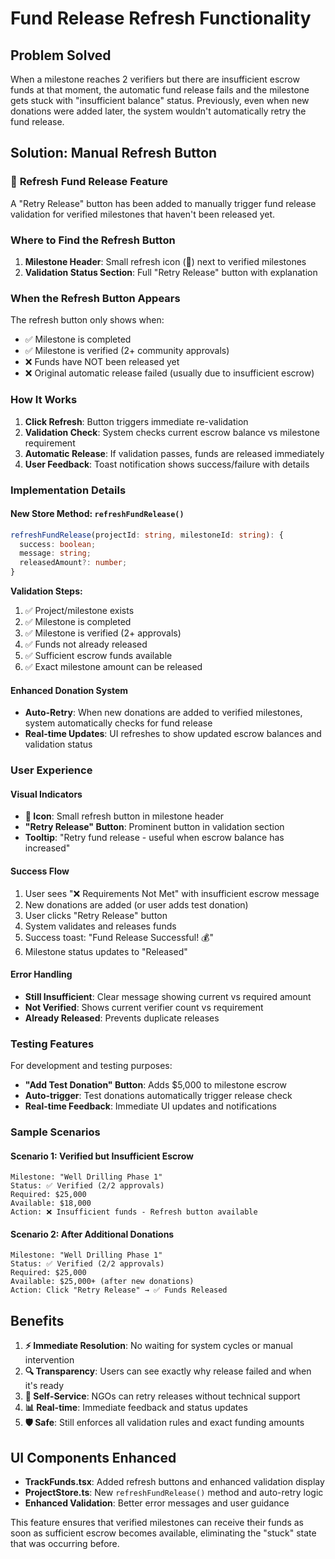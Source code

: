 # Fund Release Refresh Functionality

## Problem Solved

When a milestone reaches 2 verifiers but there are insufficient escrow funds at that moment, the automatic fund release fails and the milestone gets stuck with "insufficient balance" status. Previously, even when new donations were added later, the system wouldn't automatically retry the fund release.

## Solution: Manual Refresh Button

### 🔄 **Refresh Fund Release Feature**

A "Retry Release" button has been added to manually trigger fund release validation for verified milestones that haven't been released yet.

### **Where to Find the Refresh Button**

1. **Milestone Header**: Small refresh icon (🔄) next to verified milestones
2. **Validation Status Section**: Full "Retry Release" button with explanation

### **When the Refresh Button Appears**

The refresh button only shows when:
- ✅ Milestone is completed
- ✅ Milestone is verified (2+ community approvals)
- ❌ Funds have NOT been released yet
- ❌ Original automatic release failed (usually due to insufficient escrow)

### **How It Works**

1. **Click Refresh**: Button triggers immediate re-validation
2. **Validation Check**: System checks current escrow balance vs milestone requirement
3. **Automatic Release**: If validation passes, funds are released immediately
4. **User Feedback**: Toast notification shows success/failure with details

### **Implementation Details**

#### New Store Method: `refreshFundRelease()`
```typescript
refreshFundRelease(projectId: string, milestoneId: string): {
  success: boolean;
  message: string;
  releasedAmount?: number;
}
```

**Validation Steps:**
1. ✅ Project/milestone exists
2. ✅ Milestone is completed
3. ✅ Milestone is verified (2+ approvals)
4. ✅ Funds not already released
5. ✅ Sufficient escrow funds available
6. ✅ Exact milestone amount can be released

#### Enhanced Donation System
- **Auto-Retry**: When new donations are added to verified milestones, system automatically checks for fund release
- **Real-time Updates**: UI refreshes to show updated escrow balances and validation status

### **User Experience**

#### Visual Indicators
- **🔄 Icon**: Small refresh button in milestone header
- **"Retry Release" Button**: Prominent button in validation section
- **Tooltip**: "Retry fund release - useful when escrow balance has increased"

#### Success Flow
1. User sees "❌ Requirements Not Met" with insufficient escrow message
2. New donations are added (or user adds test donation)
3. User clicks "Retry Release" button
4. System validates and releases funds
5. Success toast: "Fund Release Successful! 💰"
6. Milestone status updates to "Released"

#### Error Handling
- **Still Insufficient**: Clear message showing current vs required amount
- **Not Verified**: Shows current verifier count vs requirement
- **Already Released**: Prevents duplicate releases

### **Testing Features**

For development and testing purposes:
- **"Add Test Donation" Button**: Adds $5,000 to milestone escrow
- **Auto-trigger**: Test donations automatically trigger release check
- **Real-time Feedback**: Immediate UI updates and notifications

### **Sample Scenarios**

#### Scenario 1: Verified but Insufficient Escrow
```
Milestone: "Well Drilling Phase 1"
Status: ✅ Verified (2/2 approvals)
Required: $25,000
Available: $18,000
Action: ❌ Insufficient funds - Refresh button available
```

#### Scenario 2: After Additional Donations
```
Milestone: "Well Drilling Phase 1"
Status: ✅ Verified (2/2 approvals)
Required: $25,000
Available: $25,000+ (after new donations)
Action: Click "Retry Release" → ✅ Funds Released
```

## Benefits

1. **⚡ Immediate Resolution**: No waiting for system cycles or manual intervention
2. **🔍 Transparency**: Users can see exactly why release failed and when it's ready
3. **🔄 Self-Service**: NGOs can retry releases without technical support
4. **📊 Real-time**: Immediate feedback and status updates
5. **🛡️ Safe**: Still enforces all validation rules and exact funding amounts

## UI Components Enhanced

- **TrackFunds.tsx**: Added refresh buttons and enhanced validation display
- **ProjectStore.ts**: New `refreshFundRelease()` method and auto-retry logic
- **Enhanced Validation**: Better error messages and user guidance

This feature ensures that verified milestones can receive their funds as soon as sufficient escrow becomes available, eliminating the "stuck" state that was occurring before.

